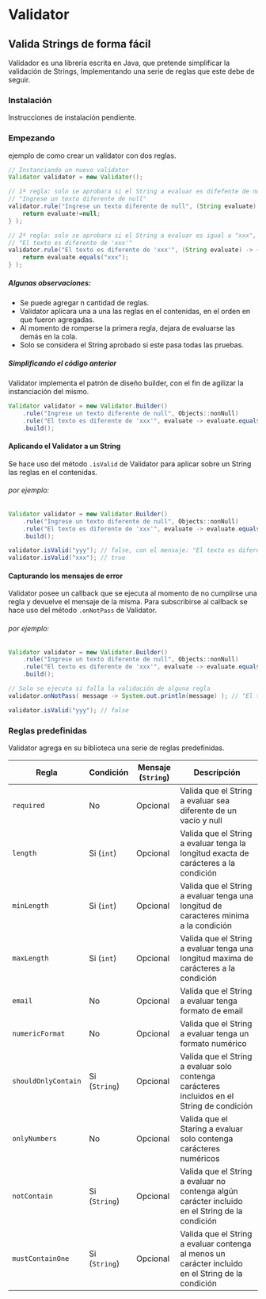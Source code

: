 # Validator
## Valida Strings de forma fácil 
Validador es una librería escrita en Java, que pretende simplificar la validación de Strings, 
Implementando una serie de reglas que este debe de seguir.
### Instalación
Instrucciones de instalación pendiente.

### Empezando
ejemplo de como crear un validator con dos reglas.

```java
// Instanciando un nuevo validator
Validator validator = new Validator();

// 1º regla: solo se aprobara si el String a evaluar es difefente de null, en caso contrario mostrara el mensaje
// "Ingrese un texto diferente de null"
validator.rule("Ingrese un texto diferente de null", (String evaluate) -> {
    return evaluate!=null;
} );

// 2º regla: solo se aprobara si el String a evaluar es igual a "xxx", en caso contrario mostrara el mensaje
// "El texto es diferente de 'xxx'"
validator.rule("El texto es diferente de 'xxx'", (String evaluate) -> {
    return evaluate.equals("xxx");
} );
```

##### Algunas observaciones:
-	Se puede agregar n cantidad de reglas.
-	Validator aplicara una a una las reglas en el contenidas, en el orden en que fueron agregadas.
-	Al momento de romperse la primera regla, dejara de evaluarse las demás en la cola. 
-	Solo se considera el String aprobado si este pasa todas las pruebas.

##### Simplificando el código anterior
Validator implementa el patrón de diseño builder, con el fin de agilizar la instanciación del mismo. 
```java
Validator validator = new Validator.Builder()
    .rule("Ingrese un texto diferente de null", Objects::nonNull)
    .rule("El texto es diferente de 'xxx'", evaluate -> evaluate.equals("xxx"))
    .build();
```

#### Aplicando el Validator a un String

Se hace uso del método `.isValid` de Validator para aplicar sobre un String las reglas en el contenidas.

###### por ejemplo:
```java
Validator validator = new Validator.Builder()
    .rule("Ingrese un texto diferente de null", Objects::nonNull)
    .rule("El texto es diferente de 'xxx'", evaluate -> evaluate.equals("xxx"))
    .build();

validator.isValid("yyy"); // false, con el mensaje: "El texto es diferente de 'xxx'"
validator.isValid("xxx"); // true
```

#### Capturando los mensajes de error
Validator posee un callback que se ejecuta al momento de no cumplirse una regla y devuelve el mensaje de la misma. Para 
subscribirse al callback se hace uso del método `.onNotPass` de Validator.

###### por ejemplo:
```java
Validator validator = new Validator.Builder()
    .rule("Ingrese un texto diferente de null", Objects::nonNull)
    .rule("El texto es diferente de 'xxx'", evaluate -> evaluate.equals("xxx"))
    .build();

// Solo se ejecuta si falla la validación de alguna regla
validator.onNotPass( message -> System.out.println(message) ); // "El texto es diferente de 'xxx'"

validator.isValid("yyy"); // false
```

### Reglas predefinidas

Validator agrega en su biblioteca una serie de reglas predefinidas.

| Regla	              | Condición     | Mensaje (`String`)  | Descripción                                                                                        |
|---------------------|---------------|---------------------|----------------------------------------------------------------------------------------------------|
| `required`	      | No            | Opcional            | Valida que el String a evaluar sea diferente de un vacío y null                                    |
| `length`	          | Si (`int`)    | Opcional            | Valida que el String a evaluar tenga la longitud exacta de carácteres a la condición               |
| `minLength`	      | Si (`int`)    | Opcional            | Valida que el String a evaluar tenga una longitud de caracteres minima a la condición              |
| `maxLength`	      | Si (`int`)    | Opcional            | Valida que el String a evaluar tenga una longitud maxima de carácteres a la condición              |
| `email`             | No            | Opcional            | Valida que el String a evaluar tenga formato de email                                              |
| `numericFormat`     | No            | Opcional            | Valida que el String a evaluar tenga un formato numérico                                           |
| `shouldOnlyContain` | Si (`String`) | Opcional            | Valida que el String a evaluar solo contenga carácteres incluidos en el String de condición        |
| `onlyNumbers`       | No            | Opcional            | Valida que el Staring a evaluar solo contenga carácteres numéricos                                 |
| `notContain`        | Si (`String`) | Opcional            | Valida que el String a evaluar no contenga algún carácter incluido en el String de la condición    |
| `mustContainOne`    | Si (`String`) | Opcional            | Valida que el String a evaluar contenga al menos un carácter incluido en el String de la condición |
